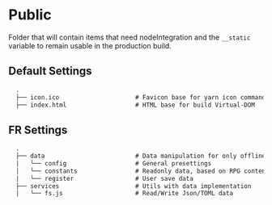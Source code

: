 # Public

Folder that will contain items that need nodeIntegration and the `__static` variable to remain usable in the production build.

## Default Settings

```txt
  .
  ├── icon.ico                     # Favicon base for yarn icon command generate in build mode
  ├── index.html                   # HTML base for build Virtual-DOM
```

## FR Settings

```txt
  .
  ├── data                         # Data manipulation for only offline specification
  |   └── config                   # General presettings
  |   └── constants                # Readonly data, based on RPG content specification
  |   └── register                 # User save data
  ├── services                     # Utils with data implementation
  |   └── fs.js                    # Read/Write Json/TOML data
```
